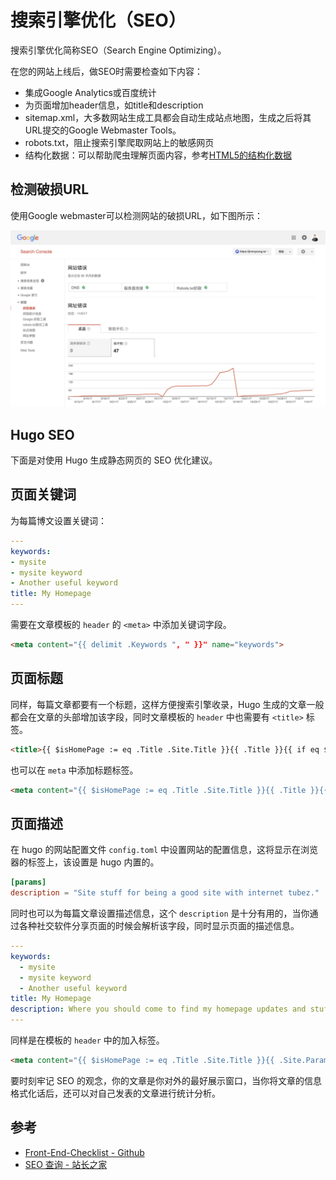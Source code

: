 # 搜索引擎优化（SEO）

搜索引擎优化简称SEO（Search Engine Optimizing）。

在您的网站上线后，做SEO时需要检查如下内容：

- 集成Google Analytics或百度统计
- 为页面增加header信息，如title和description
- sitemap.xml，大多数网站生成工具都会自动生成站点地图，生成之后将其URL提交的Google Webmaster Tools。
- robots.txt，阻止搜索引擎爬取网站上的敏感网页
- 结构化数据：可以帮助爬虫理解页面内容，参考[HTML5的结构化数据](http://schema.org/docs/full.html)

## 检测破损URL

使用Google webmaster可以检测网站的破损URL，如下图所示：

![Google webmaster页面](../images/google-search-console-404-errors.jpg)

## Hugo SEO

下面是对使用 Hugo 生成静态网页的 SEO 优化建议。

## 页面关键词

为每篇博文设置关键词：

```yaml
---
keywords:
- mysite
- mysite keyword
- Another useful keyword
title: My Homepage
---
```

需要在文章模板的 `header` 的 `<meta>` 中添加关键词字段。

```html
<meta content="{{ delimit .Keywords ", " }}" name="keywords">
```

## 页面标题

同样，每篇文章都要有一个标题，这样方便搜索引擎收录，Hugo 生成的文章一般都会在文章的头部增加该字段，同时文章模板的 `header` 中也需要有 `<title>` 标签。

```html
<title>{{ $isHomePage := eq .Title .Site.Title }}{{ .Title }}{{ if eq $isHomePage false }} - {{ .Site.Title }}{{ end }}</title>
```

也可以在 `meta` 中添加标题标签。

```html
<meta content="{{ $isHomePage := eq .Title .Site.Title }}{{ .Title }}{{ if eq $isHomePage false }} - {{ .Site.Title }}{{ end }}" property="og:title">
```

## 页面描述

在 hugo 的网站配置文件 `config.toml` 中设置网站的配置信息，这将显示在浏览器的标签上，该设置是 hugo 内置的。

```toml
[params]
description = "Site stuff for being a good site with internet tubez."
```

同时也可以为每篇文章设置描述信息，这个 `description` 是十分有用的，当你通过各种社交软件分享页面的时候会解析该字段，同时显示页面的描述信息。

```yaml
---
keywords:
  - mysite
  - mysite keyword
  - Another useful keyword
title: My Homepage
description: Where you should come to find my homepage updates and stuff
---
```

同样是在模板的 `header` 中的加入标签。

```html
<meta content="{{ $isHomePage := eq .Title .Site.Title }}{{ .Site.Params.description }}{{ if eq $isHomePage false }} - {{ .Description }}{{ end }}" property="og:description">
```

要时刻牢记 SEO 的观念，你的文章是你对外的最好展示窗口，当你将文章的信息格式化话后，还可以对自己发表的文章进行统计分析。

## 参考

- [Front-End-Checklist - Github](https://github.com/thedaviddias/Front-End-Checklist)
- [SEO 查询 - 站长之家](http://seo.chinaz.com/)